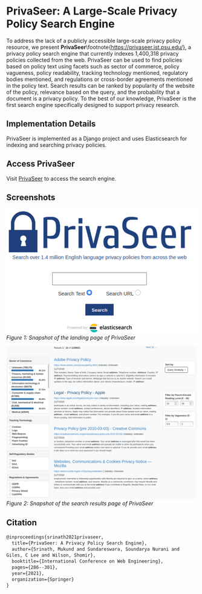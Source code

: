# PrivaSeer: A Large-Scale Privacy Policy Search Engine

To address the lack of a publicly accessible large-scale privacy policy resource, we present **PrivaSeer**\footnote{https://privaseer.ist.psu.edu/}, a privacy policy search engine that currently indexes 1,400,318 privacy policies collected from the web. PrivaSeer can be used to find policies based on policy text using facets such as sector of commerce, policy vagueness, policy readability, tracking technology mentioned, regulatory bodies mentioned, and regulations or cross-border agreements mentioned in the policy text. Search results can be ranked by popularity of the website of the policy, relevance based on the query, and the probability that a document is a privacy policy. To the best of our knowledge, PrivaSeer is the first search engine specifically designed to support privacy research.

## Implementation Details
PrivaSeer is implemented as a Django project and uses Elasticsearch for indexing and searching privacy policies.

## Access PrivaSeer
Visit [PrivaSeer](https://privaseer.ist.psu.edu/) to access the search engine.

## Screenshots
![Landing Page](landing-page.png)
*Figure 1: Snapshot of the landing page of PrivaSeer*

![Search Results Page](resultspage.png)
*Figure 2: Snapshot of the search results page of PrivaSeer*

## Citation

```
@inproceedings{srinath2021privaseer,
  title={PrivaSeer: A Privacy Policy Search Engine},
  author={Srinath, Mukund and Sundareswara, Soundarya Nurani and Giles, C Lee and Wilson, Shomir},
  booktitle={International Conference on Web Engineering},
  pages={286--301},
  year={2021},
  organization={Springer}
}
```
